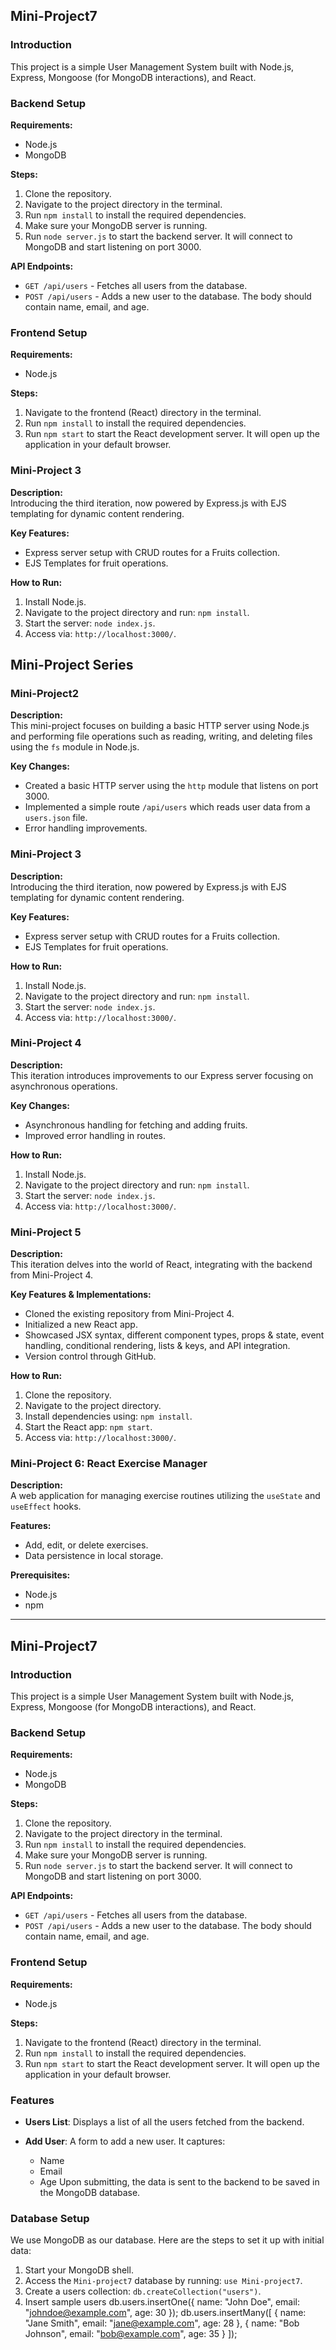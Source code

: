 
## Mini-Project7

### Introduction
This project is a simple User Management System built with Node.js, Express, Mongoose (for MongoDB interactions), and React.

### Backend Setup
**Requirements:**
- Node.js
- MongoDB

**Steps:**
1. Clone the repository.
2. Navigate to the project directory in the terminal.
3. Run `npm install` to install the required dependencies.
4. Make sure your MongoDB server is running.
5. Run `node server.js` to start the backend server. It will connect to MongoDB and start listening on port 3000.

**API Endpoints:**
- `GET /api/users` - Fetches all users from the database.
- `POST /api/users` - Adds a new user to the database. The body should contain name, email, and age.

### Frontend Setup
**Requirements:**
- Node.js

**Steps:**
1. Navigate to the frontend (React) directory in the terminal.
2. Run `npm install` to install the required dependencies.
3. Run `npm start` to start the React development server. It will open up the application in your default browser.

### Mini-Project 3

**Description:**  
Introducing the third iteration, now powered by Express.js with EJS templating for dynamic content rendering.

**Key Features:**  
- Express server setup with CRUD routes for a Fruits collection.
- EJS Templates for fruit operations.

**How to Run:**  
1. Install Node.js.
2. Navigate to the project directory and run: `npm install`.
3. Start the server: `node index.js`.
4. Access via: `http://localhost:3000/`.




## Mini-Project Series


### Mini-Project2

**Description:**  
This mini-project focuses on building a basic HTTP server using Node.js and performing file operations such as reading, writing, and deleting files using the `fs` module in Node.js.

**Key Changes:**  
- Created a basic HTTP server using the `http` module that listens on port 3000.
- Implemented a simple route `/api/users` which reads user data from a `users.json` file.
- Error handling improvements.
  


### Mini-Project 3

**Description:**  
Introducing the third iteration, now powered by Express.js with EJS templating for dynamic content rendering.

**Key Features:**  
- Express server setup with CRUD routes for a Fruits collection.
- EJS Templates for fruit operations.

**How to Run:**  
1. Install Node.js.
2. Navigate to the project directory and run: `npm install`.
3. Start the server: `node index.js`.
4. Access via: `http://localhost:3000/`.

### Mini-Project 4

**Description:**  
This iteration introduces improvements to our Express server focusing on asynchronous operations.

**Key Changes:**  
- Asynchronous handling for fetching and adding fruits.
- Improved error handling in routes.

**How to Run:**  
1. Install Node.js.
2. Navigate to the project directory and run: `npm install`.
3. Start the server: `node index.js`.
4. Access via: `http://localhost:3000/`.

### Mini-Project 5

**Description:**  
This iteration delves into the world of React, integrating with the backend from Mini-Project 4.

**Key Features & Implementations:**  
- Cloned the existing repository from Mini-Project 4.
- Initialized a new React app.
- Showcased JSX syntax, different component types, props & state, event handling, conditional rendering, lists & keys, and API integration.
- Version control through GitHub.

**How to Run:**  
1. Clone the repository.
2. Navigate to the project directory.
3. Install dependencies using: `npm install`.
4. Start the React app: `npm start`.
5. Access via: `http://localhost:3000/`.

### Mini-Project 6: React Exercise Manager

**Description:**  
A web application for managing exercise routines utilizing the `useState` and `useEffect` hooks.

**Features:**  
- Add, edit, or delete exercises.
- Data persistence in local storage.

**Prerequisites:**  
- Node.js
- npm

---
## Mini-Project7

### Introduction
This project is a simple User Management System built with Node.js, Express, Mongoose (for MongoDB interactions), and React.

### Backend Setup
**Requirements:**
- Node.js
- MongoDB

**Steps:**
1. Clone the repository.
2. Navigate to the project directory in the terminal.
3. Run `npm install` to install the required dependencies.
4. Make sure your MongoDB server is running.
5. Run `node server.js` to start the backend server. It will connect to MongoDB and start listening on port 3000.

**API Endpoints:**
- `GET /api/users` - Fetches all users from the database.
- `POST /api/users` - Adds a new user to the database. The body should contain name, email, and age.

### Frontend Setup
**Requirements:**
- Node.js

**Steps:**
1. Navigate to the frontend (React) directory in the terminal.
2. Run `npm install` to install the required dependencies.
3. Run `npm start` to start the React development server. It will open up the application in your default browser.


### Features
- **Users List**: Displays a list of all the users fetched from the backend.
  
- **Add User**: A form to add a new user. It captures:
  - Name
  - Email
  - Age
  Upon submitting, the data is sent to the backend to be saved in the MongoDB database.

### Database Setup
We use MongoDB as our database. Here are the steps to set it up with initial data:
1. Start your MongoDB shell.
2. Access the `Mini-project7` database by running: `use Mini-project7`.
3. Create a users collection: `db.createCollection("users")`.
4. Insert sample users 
db.users.insertOne({ name: "John Doe", email: "johndoe@example.com", age: 30 });
db.users.insertMany([
  { name: "Jane Smith", email: "jane@example.com", age: 28 },
  { name: "Bob Johnson", email: "bob@example.com", age: 35 }
]);

